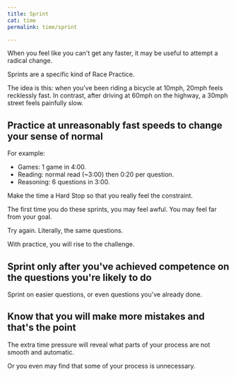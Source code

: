 ```yaml
---
title: Sprint
cat: time
permalink: time/sprint

---
```


When you feel like you can't get any faster, it may be useful to attempt a radical change.

Sprints are a specific kind of Race Practice.

The idea is this: when you've been riding a bicycle at 10mph, 20mph feels recklessly fast. In contrast, after driving at 60mph on the highway, a 30mph street feels painfully slow.

## Practice at unreasonably fast speeds to change your sense of normal

For example:

- Games: 1 game in 4:00.
- Reading: normal read (~3:00) then 0:20 per question.
- Reasoning: 6 questions in 3:00.

Make the time a Hard Stop so that you really feel the constraint.

The first time you do these sprints, you may feel awful. You may feel far from your goal.

Try again. Literally, the same questions.

With practice, you will rise to the challenge.

## Sprint only after you've achieved competence on the questions you're likely to do

Sprint on easier questions, or even questions you've already done.

## Know that you will make more mistakes and that's the point

The extra time pressure will reveal what parts of your process are not smooth and automatic.

Or you even may find that some of your process is unnecessary.
